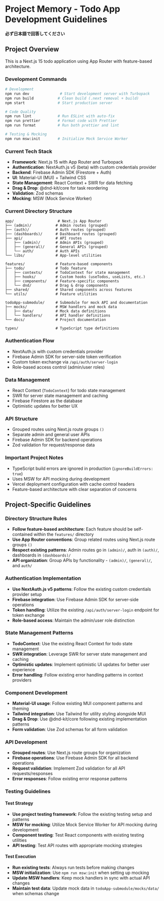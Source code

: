 # Project Memory - Todo App Development Guidelines

**必ず日本語で回答してください**

## Project Overview

This is a Next.js 15 todo application using App Router with feature-based architecture.

### Development Commands

```bash
# Development
npm run dev              # Start development server with Turbopack
npm run build           # Clean build (.next removal + build)
npm start               # Start production server

# Code Quality
npm run lint            # Run ESLint with auto-fix
npm run prettier        # Format code with Prettier
npm run format          # Run both prettier and lint

# Testing & Mocking
npm run msw:init        # Initialize Mock Service Worker
```

### Current Tech Stack

- **Framework**: Next.js 15 with App Router and Turbopack
- **Authentication**: NextAuth.js v5 (beta) with custom credentials provider
- **Backend**: Firebase Admin SDK (Firestore + Auth)
- **UI**: Material-UI (MUI) + Tailwind CSS
- **State Management**: React Context + SWR for data fetching
- **Drag & Drop**: @dnd-kit/core for task reordering
- **Validation**: Zod schemas
- **Mocking**: MSW (Mock Service Worker)

### Current Directory Structure

```
app/                    # Next.js App Router
├── (admin)/           # Admin routes (grouped)
├── (auth)/            # Auth routes (grouped)
├── (dashboards)/      # Dashboard routes (grouped)
├── api/               # API routes
│   ├── (admin)/       # Admin APIs (grouped)
│   ├── (general)/     # General APIs (grouped)
│   └── auth/          # Auth APIs
└── libs/              # App-level utilities

features/              # Feature-based components
├── todo/              # Todo feature
│   ├── contexts/      # TodoContext for state management
│   ├── hooks/         # Custom hooks (useTodos, useLists, etc.)
│   ├── components/    # Feature-specific components
│   └── dnd/           # Drag & drop components
├── shared/            # Shared components across features
└── utils/             # Feature utilities

todoApp-submodule/     # Submodule for mock API and documentation
├── mocks/             # MSW handlers and mock data
│   ├── data/          # Mock data definitions
│   └── handlers/      # API handler definitions
└── docs/              # Project documentation

types/                 # TypeScript type definitions
```

### Authentication Flow

- NextAuth.js with custom credentials provider
- Firebase Admin SDK for server-side token verification
- Custom token exchange via `/api/auth/server-login`
- Role-based access control (admin/user roles)

### Data Management

- React Context (`TodoContext`) for todo state management
- SWR for server state management and caching
- Firebase Firestore as the database
- Optimistic updates for better UX

### API Structure

- Grouped routes using Next.js route groups `()`
- Separate admin and general user APIs
- Firebase Admin SDK for backend operations
- Zod validation for request/response data

### Important Project Notes

- TypeScript build errors are ignored in production (`ignoreBuildErrors: true`)
- Uses MSW for API mocking during development
- Vercel deployment configuration with cache control headers
- Feature-based architecture with clear separation of concerns

## Project-Specific Guidelines

### Directory Structure Rules
- **Follow feature-based architecture**: Each feature should be self-contained within the `features/` directory
- **Use App Router conventions**: Group related routes using Next.js route groups `()` 
- **Respect existing patterns**: Admin routes go in `(admin)/`, auth in `(auth)/`, dashboards in `(dashboards)/`
- **API organization**: Group APIs by functionality - `(admin)/`, `(general)/`, and `auth/`

### Authentication Implementation
- **Use NextAuth.js v5 patterns**: Follow the existing custom credentials provider setup
- **Firebase integration**: Use Firebase Admin SDK for server-side operations
- **Token handling**: Utilize the existing `/api/auth/server-login` endpoint for token exchange
- **Role-based access**: Maintain the admin/user role distinction

### State Management Patterns
- **TodoContext**: Use the existing React Context for todo state management
- **SWR integration**: Leverage SWR for server state management and caching
- **Optimistic updates**: Implement optimistic UI updates for better user experience
- **Error handling**: Follow existing error handling patterns in context providers

### Component Development
- **Material-UI usage**: Follow existing MUI component patterns and theming
- **Tailwind integration**: Use Tailwind for utility styling alongside MUI
- **Drag & Drop**: Use @dnd-kit/core following existing implementation patterns
- **Form validation**: Use Zod schemas for all form validation

### API Development
- **Grouped routes**: Use Next.js route groups for organization
- **Firebase operations**: Use Firebase Admin SDK for all backend operations
- **Request validation**: Implement Zod validation for all API requests/responses
- **Error responses**: Follow existing error response patterns

### Testing Guidelines

#### Test Strategy
- **Use project testing framework**: Follow the existing testing setup and patterns
- **MSW for mocking**: Utilize Mock Service Worker for API mocking during development
- **Component testing**: Test React components with existing testing utilities
- **API testing**: Test API routes with appropriate mocking strategies

#### Test Execution
- **Run existing tests**: Always run tests before making changes
- **MSW initialization**: Use `npm run msw:init` when setting up mocking
- **Update MSW handlers**: Keep mock handlers in sync with actual API changes
- **Maintain test data**: Update mock data in `todoApp-submodule/mocks/data/` when schemas change
